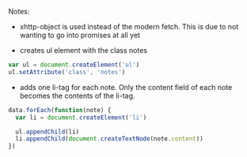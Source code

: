 Notes: 

* xhttp-object is used instead of the modern fetch. This is due to not wanting to go into promises at all yet

* creates ul element with the class notes
```javascript
var ul = document.createElement('ul')
ul.setAttribute('class', 'notes') 
```
* adds one li-tag for each note. Only the content field of each note becomes the contents of the li-tag.
```javascript
data.forEach(function(note) {
  var li = document.createElement('li')

  ul.appendChild(li)
  li.appendChild(document.createTextNode(note.content))
})
```
